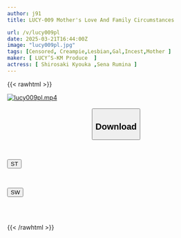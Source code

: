 ```yaml
---
author: j91
title: LUCY-009 Mother's Love And Family Circumstances

url: /v/lucy009pl
date: 2025-03-21T16:44:00Z
image: "lucy009pl.jpg"
tags: [Censored, Creampie,Lesbian,Gal,Incest,Mother	]
maker: [ LUCY’S-KM Produce  ]
actress: [ Shirosaki Kyouka ,Sena Rumina ]
---
```



{{< rawhtml >}}

<div class="video" data-videoid="lGxGyjD4AkIorY">
    <a href="javascript:;">
        <img src="/v/lucy009pl/lucy009pl.jpg" width="WIDTH" height="HEIGHT" alt="lucy009pl.mp4" loading="lazy">
    </a>
</div>

<script type="text/javascript" src="https://j91.asia/asset/on-demand-st.js"></script>

<br>
  <link rel="stylesheet" href="https://j91.asia/asset/bs5.css">
  
  <center>
  <button class="btn btn-primary" type="button" data-bs-toggle="collapse" data-bs-target=".multi-collapse" aria-expanded="false" aria-controls="multiCollapseExample1 multiCollapseExample2"><h2>Download</h2></button></center>
</p>
<div class="row">
  <div class="col">
    <div class="collapse multi-collapse" id="multiCollapseExample1">
      <div class="card card-body">
	      	      <br>
<div class="buttons">  
<p><a href="/v/lucy009pl/st.html" target="_blank"><button class="btn-hover color-3"><i class="fa fa-download"></i> ST</button></a></p></div>
    </div>
  </div>
</div>
  <div class="col">
    <div class="collapse multi-collapse" id="multiCollapseExample2">
      <div class="card card-body">
	      <br>
<div class="buttons">
<p><a href="/v/lucy009pl/sw.html" target="_blank"><button class="btn-hover color-2"><i class="fa fa-download"></i> SW</button></a></p></div>
<br><br>
      </div>
    </div>
  </div>
</div>

{{< /rawhtml >}}